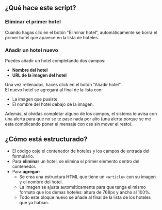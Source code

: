 ## ¿Qué hace este script?

### Eliminar el primer hotel
Cuando hagas clic en el botón "Eliminar hotel", automáticamente se borra el primer hotel que aparece en la lista de hoteles.

### Añadir un hotel nuevo
Puedes añadir un hotel completando dos campos:
- **Nombre del hotel**
- **URL de la imagen del hotel**

Una vez rellenados, haces click en el botón "Añadir hotel".  
El nuevo hotel se agregará al final de la lista con:
- La imagen que pusiste.
- El nombre del hotel debajo de la imagen.

Además, si olvidas completar alguno de los campos, el sistema te avisa con una alerta para que no se te pase nada por alto (una alerta porque se me esta complicando poner el mensaje con css sin mover el resto).

## ¿Cómo está estructurado?

- El código coje el contenedor de hoteles y los campos de entrada del formulario.
- Para **eliminar** un hotel, se elimina el primer elemento dentro del contenedor.
- Para **agregar**:
    - Se crea una estructura HTML que tiene un `<article>` con su imagen y el nombre del hotel.
    - La imagen se ajusta automáticamente para que tenga el mismo formato que los demas hoteles: altura de 768px y ancho al 100%.
    - Todo este bloque nuevo se añade al final de la lista de los hoteles que ya habian.
